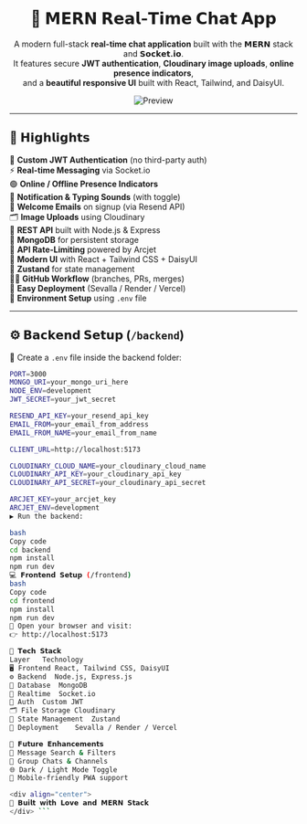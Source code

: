 <div align="center">

# 💬 𝗠𝗘𝗥𝗡 𝗥𝗲𝗮𝗹-𝗧𝗶𝗺𝗲 𝗖𝗵𝗮𝘁 𝗔𝗽𝗽 

A modern full-stack **real-time chat application** built with the **𝗠𝗘𝗥𝗡** stack and **𝗦𝗼𝗰𝗸𝗲𝘁.𝗶𝗼**.  
It features secure **JWT authentication**, **Cloudinary image uploads**, **online presence indicators**,  
and a **beautiful responsive UI** built with React, Tailwind, and DaisyUI.

![Preview](./preview.png)

</div>

---

## 🌟 𝗛𝗶𝗴𝗵𝗹𝗶𝗴𝗵𝘁𝘀

🔐 **Custom JWT Authentication** (no third-party auth)  
⚡ **Real-time Messaging** via Socket.io  
🟢 **Online / Offline Presence Indicators**  
🔔 **Notification & Typing Sounds** (with toggle)  
📨 **Welcome Emails** on signup (via Resend API)  
🗂️ **Image Uploads** using Cloudinary  
🧰 **REST API** built with Node.js & Express  
🧱 **MongoDB** for persistent storage  
🚦 **API Rate-Limiting** powered by Arcjet  
🎨 **Modern UI** with React + Tailwind CSS + DaisyUI  
🧠 **Zustand** for state management  
🧑‍💻 **GitHub Workflow** (branches, PRs, merges)  
🚀 **Easy Deployment** (Sevalla / Render / Vercel)  
🧪 **Environment Setup** using `.env` file  

---

## ⚙️ 𝗕𝗮𝗰𝗸𝗲𝗻𝗱 𝗦𝗲𝘁𝘂𝗽 (`/backend`)

📁 Create a `.env` file inside the backend folder:

```bash
PORT=3000
MONGO_URI=your_mongo_uri_here
NODE_ENV=development
JWT_SECRET=your_jwt_secret

RESEND_API_KEY=your_resend_api_key
EMAIL_FROM=your_email_from_address
EMAIL_FROM_NAME=your_email_from_name

CLIENT_URL=http://localhost:5173

CLOUDINARY_CLOUD_NAME=your_cloudinary_cloud_name
CLOUDINARY_API_KEY=your_cloudinary_api_key
CLOUDINARY_API_SECRET=your_cloudinary_api_secret

ARCJET_KEY=your_arcjet_key
ARCJET_ENV=development
▶️ Run the backend:

bash
Copy code
cd backend
npm install
npm run dev
💻 𝗙𝗿𝗼𝗻𝘁𝗲𝗻𝗱 𝗦𝗲𝘁𝘂𝗽 (/frontend)
bash
Copy code
cd frontend
npm install
npm run dev
🔗 Open your browser and visit:
👉 http://localhost:5173

🧩 𝗧𝗲𝗰𝗵 𝗦𝘁𝗮𝗰𝗸
Layer	Technology
🖥️ Frontend	React, Tailwind CSS, DaisyUI
⚙️ Backend	Node.js, Express.js
💾 Database	MongoDB
🔄 Realtime	Socket.io
🔐 Auth	Custom JWT
🗂️ File Storage	Cloudinary
🧠 State Management	Zustand
🚀 Deployment	Sevalla / Render / Vercel

🧠 𝗙𝘂𝘁𝘂𝗿𝗲 𝗘𝗻𝗵𝗮𝗻𝗰𝗲𝗺𝗲𝗻𝘁𝘀
🔎 Message Search & Filters
🧵 Group Chats & Channels
🌐 Dark / Light Mode Toggle
📱 Mobile-friendly PWA support

<div align="center">
🖤 𝗕𝘂𝗶𝗹𝘁 𝘄𝗶𝘁𝗵 𝗟𝗼𝘃𝗲 𝗮𝗻𝗱 𝗠𝗘𝗥𝗡 𝗦𝘁𝗮𝗰𝗸
</div> ```
